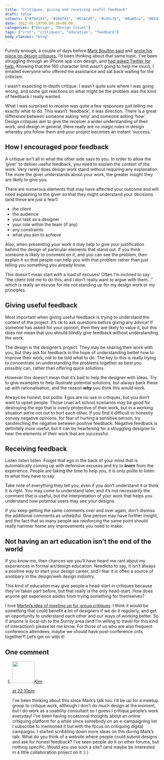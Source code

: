 ```yaml
---
title: "Critiques, giving and receiving useful feedback"
draft: false
colours: ["#f04293", "#584f92", "#E16CAF", "#cd3c76", "#8a68ca", "#6547b3", "#7058da"]
date: 2012-05-14T09:09:10+00:00
categories: ["Design", "Design Issues"]
tags: ["crit", "critiques", "education", "feedback"]
body_classes: "blog"
---
```


Funnily enough, a couple of days before [Mark Boulton said](http://twitter.com/markboulton/status/200509667384885250 "&quot;Theory: Web designers lack the ability (through practice and traditional schooling) to critique design effectively.&quot; says Mark Boulton on Twitter") and [wrote his piece on design critiques](http://www.markboulton.co.uk/journal/comments/its-not-working-for-me-crit "It’s Not Working For Me by Mark Boulton"), I’d been thinking about that same topic. I’ve been struggling through an iPhone app icon design, and [had asked Twitter for help.](https://twitter.com/#!/laurakalbag/status/199846580407377921 "&quot;2) I've got an app icon design that needs some criticism as I've lost sight of it. Anyone free to give me some time via email today?&quot; by Laura Kalbag on Twitter") Knowing that the 160 character limit wasn’t going to help me much, I emailed everyone who offered me assistance and sat back waiting for the criticism.

I wasn’t expecting in-depth critique. I wasn’t quite sure where I was going wrong, and some gut reactions on what might be the problem was the kind of feedback I really wanted.

What I was surprised to receive was quite a few responses just telling me exactly what to do. This wasn’t ‘feedback’, it was direction. There is a great difference between someone asking ‘why’ and someone asking ‘how’. Design critiques aim to give the receiver a wider understanding of their work, and design in general, there really are no magic rules in design whereby you follow them and your project becomes an instant ‘success.’

## How I encouraged poor feedback

A critique isn’t all in what the other side says to you. In order to allow the ‘giver’ to deliver useful feedback, you need to explain the context of the work. Very rarely does design work stand without requiring any explanation. The more the giver understands about your work, the greater insight they are likely to give you.

There are numerous elements that may have affected your outcome and will need explaining to the giver so that they might understand your decisions (and these are just a few!):

* the client
* the audience
* your task as a designer
* your role within the team (if any)
* any constraints
* what you aim to achieve

Also, when presenting your work it may help to give your justification behind the design of particular elements that stand out. If you think someone is likely to comment on it, and you can see the problem, then explain it so that people can help you with that problem rather than just telling you something you already know.

This doesn’t mean start with a load of excuses! Often I’m inclined to say “the client told me to do this, and I don’t really want to argue with them…” which is really an excuse for me not standing up for my design work or my principles.

## Giving useful feedback

Most important when giving useful feedback is trying to understand the context of the project. It’s ok to ask questions before giving any advice! If someone has asked for your opinion, then they are likely to value it, but this does not mean that you should blindly give feedback without understanding the work.

The design is the designer’s project. They may be sharing their work with you, but they ask for feedback in the hope of understanding better how to improve their work, not to be told what to do. The key to this is really trying to concentrate on understanding the problems together as best you possibly can, rather than offering quick solutions.

However this doesn’t mean that it’s bad to help the designer with ideas. Try to give examples to help illustrate potential solutions, but always back these up with rationalisation, and the reason ***why*** you think this would work.

Always be honest, but polite. Egos are no use in critiques, but you don’t want to upset people. Those cruel art school scenarios may be good for destroying the ego that is overly protective of their work, but in a working situation we’re not out to hurt each other. If you find it difficult to honestly convey negative opinions, for fear of hurting a sensitive person, try sandwiching the negative between positive feedback. Negative feedback is definitely more useful, but it can be heartening for a struggling designer to hear the elements of their work that are successful.

## Receiving feedback

Listen listen listen. Forget that ego in the back of your mind that is automatically coming up with defensive excuses and try to ***learn*** from the experience. People are taking the time to help you, it is only polite to listen to what they have to say.

Take note of everything they tell you, even if you don’t understand it or think it is right. You may come to understand later, and it’s not necessarily the comment that is useful, but the interpretation of your work that helps you understand how potential users may see your designs.

If you keep getting the same comments over and over again, don’t dismiss the additional comments as unhelpful. One person may have further insight, and the fact that so many people are reinforcing the same point should really hammer home any improvements you need to make.

## Not having an art education isn’t the end of the world

If you know me, then chances are you’ll have heard me rant about my experiences in formal art/design education. Needless to say, it isn’t always a positive way to start your design career, and I fear it is often a source of snobbery in the design/web design industry.

This kind of education may give people a head-start in critiques because they’ve taken part before, but that really is the only head-start. How does anyone get experience asides from trying something for themselves?

I love [Martin’s idea of meeting up for group critiques](http://twitter.com/wrightmartin/status/200604612074536960 "&quot;You know what would be good? #crit meet ups. Bring some work, get some feedback from other designers. Oh yeah and beer.&quot; by Martin Wright on Twitter"). I think it would be something that could benefit a lot of designers if we do it regularly, and get an opportunity to understand each other and our ways of working better. So if anyone is local-ish to the Surrey area (and I’m willing to travel for this kind of interaction!) please let me know. For those of us who are also frequent conference attendees, maybe we should have post-conference crits together?! Let’s get on with it!

## One comment

<ol class="commentlist">
	<li class="comment even thread-even depth-1" id="li-comment-262">
			<div class="comment-author vcard">
			<img alt='' src='https://secure.gravatar.com/avatar/a8789741e8476e1b3b7b7e80e89cddf9?s=72&amp;d=mm&amp;r=g' srcset='https://secure.gravatar.com/avatar/a8789741e8476e1b3b7b7e80e89cddf9?s=144&amp;d=mm&amp;r=g 2x' class='avatar avatar-72 photo' height='72' width='72' /><cite class="fn"><a href='http://kimberleytew.com' rel='external nofollow' class='url'>Kim</a></cite>
				<aside class="comment-meta commentmetadata"><p><a href="#comment-262"><time datetime="2012-05-20T22:10:24+00:00" pubdate class="published">
		 at <span class="hours">22:10pm</span></time></a></p>
	</aside>
	</div>
	<div class="comment-entry">
		I’ve been thinking about this since Mark’s talk too. I’d be up for a meetup group to critique work, although I don’t do much design at the moment, but I do work as a usability consultant so I guess I critique people’s work everyday! I’ve been having occasional thoughts about an online critiquing platform for a while since somebody on an e-campaigning list I subscribe to mentioned it but with the focus on critiquing digital campaigns. I started scribbling down more ideas on this during Mark’s talk. What do you think of a website where people could submit designs and ask for honest feedback? I’ve seen people do it on other forums, but nothing specific. Would you use such a site? (and maybe be interested in a little collaboration project on it :) )
	</div>
</li>
</ol>
